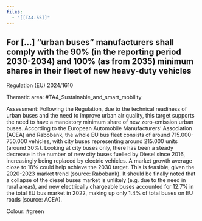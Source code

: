```yaml
---
files:
  - "[[TA4.55]]"
---
```

## For [...] “urban buses” manufacturers shall comply with the 90% (in the reporting period 2030-2034) and 100% (as from 2035) minimum shares in their fleet of new heavy-duty vehicles
Regulation (EU) 2024/1610

Thematic area: #TA4_Sustainable_and_smart_mobility

Assessment: Following the Regulation, due to the technical readiness of urban buses and
the need to improve urban air quality, this target supports the need to have a mandatory minimum share of new zero-emission urban buses. According to the European Automobile Manufacturers’ Association (ACEA) and Rabobank, the whole EU bus fleet consists of around 715.000-750.000 vehicles, with city buses representing around 215.000 units (around 30%). Looking at city buses only, there has been a steady decrease in the number of new city buses fuelled by Diesel since 2016, increasingly being replaced by electric vehicles. A market growth average close to 18% could help achieve the 2030 target. This is feasible, given the 2020-2023 market trend (source: Rabobank). It should be finally noted that a collapse of the diesel buses market is unlikely (e.g. due to the need in rural areas), and new electrically chargeable buses accounted for 12.7% in the total EU bus market in 2022, making up only 1.4% of total buses on EU roads (source: ACEA).

Colour: #green